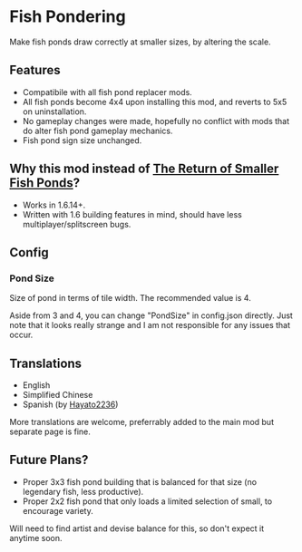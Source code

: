 # Fish Pondering

Make fish ponds draw correctly at smaller sizes, by altering the scale.

## Features

- Compatibile with all fish pond replacer mods.
- All fish ponds become 4x4 upon installing this mod, and reverts to 5x5 on uninstallation.
- No gameplay changes were made, hopefully no conflict with mods that do alter fish pond gameplay mechanics.
- Fish pond sign size unchanged.

## Why this mod instead of [The Return of Smaller Fish Ponds](https://www.nexusmods.com/stardewvalley/mods/21900)?

- Works in 1.6.14+.
- Written with 1.6 building features in mind, should have less multiplayer/splitscreen bugs.

## Config

### **Pond Size**

Size of pond in terms of tile width. The recommended value is 4.

Aside from 3 and 4, you can change "PondSize" in config.json directly. Just note that it looks really strange and I am not responsible for any issues that occur.

## Translations

- English
- Simplified Chinese
- Spanish (by [Hayato2236](https://next.nexusmods.com/profile/Hayato2236))

More translations are welcome, preferrably added to the main mod but separate page is fine.

## Future Plans?

- Proper 3x3 fish pond building that is balanced for that size (no legendary fish, less productive).
- Proper 2x2 fish pond that only loads a limited selection of small, to encourage variety.

Will need to find artist and devise balance for this, so don't expect it anytime soon.

